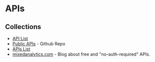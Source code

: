 # APIs

## Collections
- [API List](https://apilist.fun/)
- [Public APIs](https://github.com/public-apis/public-apis) - Github Repo
- [APIs List](https://apislist.com/)
- [mixedanalytics.com](https://mixedanalytics.com/blog/list-actually-free-open-no-auth-needed-apis/) - Blog about free and "no-auth-required" APIs.
